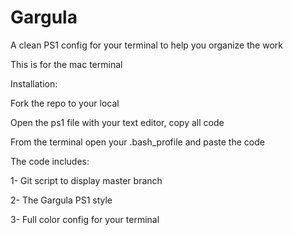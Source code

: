 # Gargula
A clean PS1 config for your terminal to help you organize the work

This is for the mac terminal

Installation: 

Fork the repo to your local 

Open the ps1 file with your text editor, copy all code 

From the terminal open your .bash_profile and paste the code 

The code includes: 

1- Git script to display master branch

2- The Gargula PS1 style

3- Full color config for your terminal
